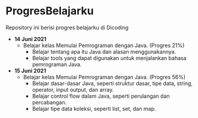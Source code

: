 
# ProgresBelajarku
Repository ini berisi progres belajarku di Dicoding
- **14 Juni 2021**
  - Belajar kelas Memulai Pemrograman dengan Java. (Progres 21%)
    - Belajar tentang apa itu Java dan alasan menggunakannya.
    - Belajar tools yang dapat digunakan untuk menjalankan bahasa pemrograman Java.
- **15 Juni 2021**
  - Belajar kelas Memulai Pemrograman dengan Java. (Progres 56%)
    - Belajar dasar-dasar Java, seperti struktur dasar, tipe data, string, operator, input output, dan array.
    - Belajar control flow dalam Java, seperti perulangan dan percabangan.
    - Belajar tipe data koleksi, seperti list, set, dan map.
